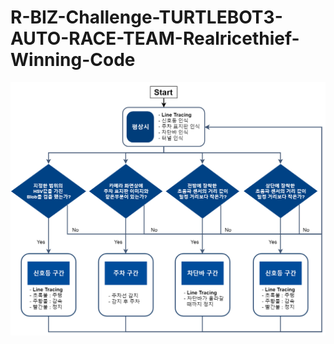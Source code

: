 # R-BIZ-Challenge-TURTLEBOT3-AUTO-RACE-TEAM-Realricethief-Winning-Code

![teamlogo](/Algorithm.png)
